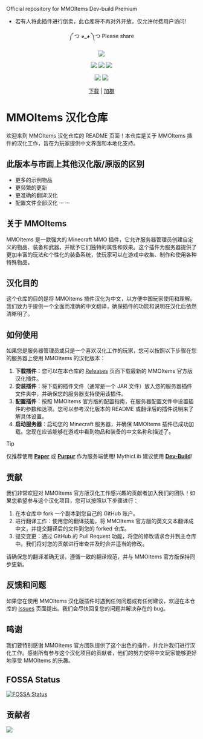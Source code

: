 Official repository for MMOItems Dev-build Premium

- 若有人将此插件进行倒卖，此仓库将不再对外开放，仅允许付费用户访问!

<div align="center">

༼ つ ◕_◕ ༽つ Please share

![][banner]

[![][actions]][actions-link]
[![][releases]][releases-link]
[![][downloads]][releases-link]

![][JDK-17]
[![][license]](LICENSE)

[下载][download-link] | [加群][group-link]

</div>

[banner]: https://socialify.git.ci/MagicMC-Dev/MMOItems-Zh/image?description=1&descriptionEditable=A%20Chinese%20version%20of%20MMOItems&font=Inter&forks=1&issues=1&language=1&name=1&owner=1&pattern=Circuit%20Board&pulls=1&stargazers=1&theme=Auto

[actions]: https://img.shields.io/github/actions/workflow/status/MagicMC-Dev/MMOItems-Zh/Release.yml?style=for-the-badge

[actions-link]: https://github.com/MagicMC-Dev/MMOItems-Zh/actions/workflows/build-apk.yml

[releases]: https://img.shields.io/github/v/release/MagicMC-Dev/MMOItems-Zh?style=for-the-badge

[releases-link]: https://github.com/MagicMC-Dev/MMOItems-Zh/releases

[downloads]: https://img.shields.io/github/downloads/MagicMC-Dev/MMOItems-Zh/total?style=for-the-badge

[license]: https://img.shields.io/github/license/MagicMC-Dev/MMOItems-Zh?style=for-the-badge

[JDK-17]: https://img.shields.io/badge/JDK-17-black?style=for-the-badge

[download-link]: https://github.com/MagicMC-Dev/MMOItems-Zh/releases

[group-link]: http://qm.qq.com/cgi-bin/qm/qr?_wv=1027&k=uL9Y2NjlPSAss-O5aNHK3BGuP4nJqcop&authKey=MmR%2FxNpuTaXLmB7g4dwr68%2BcuskWRl9eDYRfkNuG%2B6%2B%2BIC%2F8jSWslF0QUEovFxN8&noverify=0&group_code=908719577

[contrib-image]: https://contrib.rocks/image?repo=MagicMC-Dev/MMOItems-Zh

[contrib-link]: https://github.com/MagicMC-Dev/MMOItems-Zh/graphs/contributors

# MMOItems 汉化仓库

欢迎来到 MMOItems 汉化仓库的 README 页面！本仓库是关于 MMOItems 插件的汉化工作，旨在为玩家提供中文界面和本地化支持。

## 此版本与市面上其他汉化版/原版的区别

- 更多的示例物品
- 更频繁的更新
- 更准确的翻译汉化
- 配置文件全部汉化
  ··· ···

## 关于 MMOItems

MMOItems 是一款强大的 Minecraft MMO 插件，它允许服务器管理员创建自定义的物品、装备和武器，并赋予它们独特的属性和效果。这个插件为服务器提供了更加丰富的玩法和个性化的装备系统，使玩家可以在游戏中收集、制作和使用各种特殊物品。

## 汉化目的

这个仓库的目的是将 MMOItems 插件汉化为中文，以方便中国玩家使用和理解。我们致力于提供一个全面而准确的中文翻译，确保插件的功能和说明在汉化后依然清晰明了。

## 如何使用

如果您是服务器管理员或只是一个喜欢汉化工作的玩家，您可以按照以下步骤在您的服务器上使用 MMOItems 的汉化版本：

1. **下载插件**：您可以在本仓库的 [Releases](https://github.com/MagicMC-Dev/MMOItems-Zh/releases) 页面下载最新的 MMOItems 官方版汉化插件。
2. **安装插件**：将下载的插件文件（通常是一个 JAR 文件）放入您的服务器插件文件夹中，并确保您的服务器支持使用该插件。
3. **配置插件**：按照 MMOItems 官方版的配置指南，在服务器配置文件中设置插件的参数和选项。您可以参考汉化版本的 README 或翻译后的插件说明来了解具体设置。
4. **启动服务器**：启动您的 Minecraft 服务器，并确保 MMOItems 插件已成功加载。您现在应该能够在游戏中看到物品和装备的中文名称和描述了。

> [!TIP]
> 仅推荐使用 [**Paper**](https://papermc.io/) 或 [**Purpur**](https://purpurmc.org/) 作为服务端使用!
> MythicLib 建议使用 [**Dev-Build**](https://phoenixdevt.fr/devbuilds)!

## 贡献

我们非常欢迎对 MMOItems 官方版汉化工作感兴趣的贡献者加入我们的团队！如果您希望参与这个汉化项目，您可以按照以下步骤进行：

1. 在本仓库中 fork 一个副本到您自己的 GitHub 账户。
2. 进行翻译工作：使用您的翻译技能，将 MMOItems 官方版的英文文本翻译成中文，并提交翻译后的文件到您的 forked 仓库。
3. 提交变更：通过 GitHub 的 Pull Request 功能，将您的修改请求合并到主仓库中。我们将对您的贡献进行审查并及时合并适当的修改。

请确保您的翻译准确无误，遵循一致的翻译规范，并与 MMOItems 官方版保持同步更新。

## 反馈和问题

如果您在使用 MMOItems 汉化版插件时遇到任何问题或有任何建议，欢迎在本仓库的 [Issues](https://github.com/MagicMC-Dev/MMOItems-Zh/issues) 页面提出。我们会尽快回复您的问题并解决存在的 bug。
## 鸣谢

我们要特别感谢 MMOItems 官方团队提供了这个出色的插件，并允许我们进行汉化工作。感谢所有参与这个汉化项目的贡献者，他们的努力使得中文玩家能够更好地享受 MMOItems 的乐趣。

## FOSSA Status

[![FOSSA Status](https://app.fossa.com/api/projects/git%2Bgithub.com%2FMagicMC-Dev%2FMMOItems-Zh.svg?type=large&issueType=license)](https://app.fossa.com/projects/git%2Bgithub.com%2FMagicMC-Dev%2FMMOItems-Zh?ref=badge_large&issueType=license)

## 贡献者

[![][contrib-image]][contrib-link]